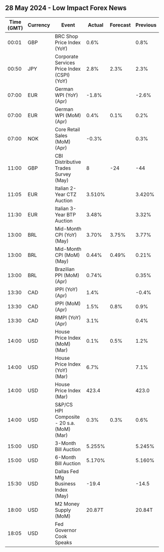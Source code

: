 ## 28 May 2024 - Low Impact Forex News

| Time (GMT) | Currency | Event | Actual | Forecast | Previous |
|------|----------|-------|--------|----------|----------|
| 00:01 | GBP | BRC Shop Price Index (YoY) | 0.6% |  | 0.8% |
| 00:50 | JPY | Corporate Services Price Index (CSPI) (YoY) | 2.8% | 2.3% | 2.3% |
| 07:00 | EUR | German WPI (YoY) (Apr) | -1.8% |  | -2.6% |
| 07:00 | EUR | German WPI (MoM) (Apr) | 0.4% | 0.1% | 0.2% |
| 07:00 | NOK | Core Retail Sales (MoM) (Apr) | -0.3% |  | 0.3% |
| 11:00 | GBP | CBI Distributive Trades Survey (May) | 8 | -24 | -44 |
| 11:05 | EUR | Italian 2-Year CTZ Auction | 3.510% |  | 3.420% |
| 11:30 | EUR | Italian 3-Year BTP Auction | 3.48% |  | 3.32% |
| 13:00 | BRL | Mid-Month CPI (YoY) (May) | 3.70% | 3.75% | 3.77% |
| 13:00 | BRL | Mid-Month CPI (MoM) (May) | 0.44% | 0.49% | 0.21% |
| 13:00 | BRL | Brazilian PPI (MoM) (Apr) | 0.74% |  | 0.35% |
| 13:30 | CAD | IPPI (YoY) (Apr) | 1.4% |  | -0.4% |
| 13:30 | CAD | IPPI (MoM) (Apr) | 1.5% | 0.8% | 0.9% |
| 13:30 | CAD | RMPI (YoY) (Apr) | 3.1% |  | 0.4% |
| 14:00 | USD | House Price Index (MoM) (Mar) | 0.1% | 0.5% | 1.2% |
| 14:00 | USD | House Price Index (YoY) (Mar) | 6.7% |  | 7.1% |
| 14:00 | USD | House Price Index (Mar) | 423.4 |  | 423.0 |
| 14:00 | USD | S&P/CS HPI Composite - 20 s.a. (MoM) (Mar) | 0.3% | 0.3% | 0.6% |
| 15:00 | USD | 3-Month Bill Auction | 5.255% |  | 5.245% |
| 15:00 | USD | 6-Month Bill Auction | 5.170% |  | 5.160% |
| 15:30 | USD | Dallas Fed Mfg Business Index (May) | -19.4 |  | -14.5 |
| 18:00 | USD | M2 Money Supply (MoM) | 20.87T |  | 20.84T |
| 18:05 | USD | Fed Governor Cook Speaks |  |  |  |
